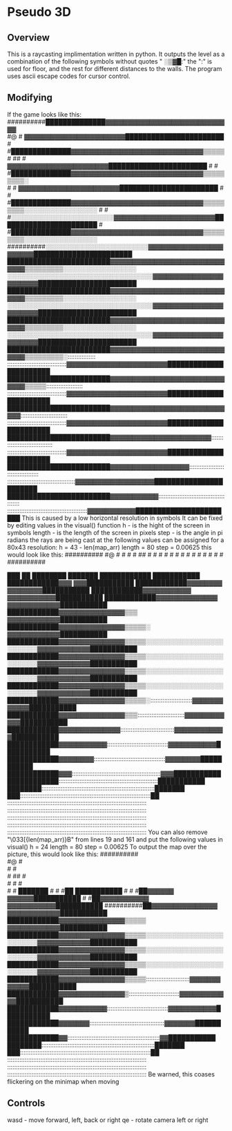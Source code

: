 # Pseudo 3D
## Overview
This is a raycasting implimentation written in python.
It outputs the level as a combination of the following symbols without quotes
" ░▒▓█:" the ":" is used for floor, and the rest for different distances to
the walls.
The program uses ascii escape codes for cursor control.
## Modifying
If the game looks like this:
##########██████████████▓▓▓▓▓▓▓▓▓▓▓▓▓▓▓▓▓▓▓▓▓▓▓▓▓▓▓▓▓                           
#@       #                        ▓▓▓▓▓▓▓▓▓▓▓▓▓▓▓▓▓▓▓▓▓▓▓███████████████████████
\#        #██████████████▓▓▓▓▓▓▓▓▓▓▓▓▓▓▓▓▓▓▓▓▓▓▓▓▓▓▓▓▓▓▒▒▒▒▒                     
\#  ##    #                        ▓▓▓▓▓▓▓▓▓▓▓▓▓▓▓▓▓▓▓▓▓▓▓███████████████████████
\#   #    #██████████████▓▓▓▓▓▓▓▓▓▓▓▓▓▓▓▓▓▓▓▓▓▓▓▓▓▓▓▓▓▓▒▒▒▒▒▒▒▒▒░                
\#        #                        ▓▓▓▓▓▓▓▓▓▓▓▓▓▓▓▓▓▓▓▓▓▓▓███████████████████████
\# #      #██████████████▓▓▓▓▓▓▓▓▓▓▓▓▓▓▓▓▓▓▓▓▓▓▓▓▓▓▓▓▓▓▒▒▒▒▒▒▒▒▒░░░░░░░░░░░░░░░░░
\#    #   #░░░░░░░░░░░░░░░░░░░░░░░░▓▓▓▓▓▓▓▓▓▓▓▓▓▓▓▓▓▓▓▓▓▓▓███████████████████████
\#        #██████████████▓▓▓▓▓▓▓▓▓▓▓▓▓▓▓▓▓▓▓▓▓▓▓▓▓▓▓▓▓▓▒▒▒▒▒▒▒▒▒░░░░░░░░░░░░░░░░░
##########░░░░░░░░░░░░░░░░░░░░░░░░▓▓▓▓▓▓▓▓▓▓▓▓▓▓▓▓▓▓▓▓▓▓▓███████████████████████
████████████████████████▓▓▓▓▓▓▓▓▓▓▓▓▓▓▓▓▓▓▓▓▓▓▓▓▓▓▓▓▓▓▒▒▒▒▒▒▒▒▒░░░░░░░░░░░░░░░░░
░░░░░░░░░░░░░░░░░░░░░░░░░░░░░░░░░░▓▓▓▓▓▓▓▓▓▓▓▓▓▓▓▓▓▓▓▓▓▓▓███████████████████████
████████████████████████▓▓▓▓▓▓▓▓▓▓▓▓▓▓▓▓▓▓▓▓▓▓▓▓▓▓▓▓▓▓▒▒▒▒▒▒▒▒▒░░░░░░░░░░░░░░░░░
░░░░░░░░░░░░░░░░░░░░░░░░░░░░░░░░░░▓▓▓▓▓▓▓▓▓▓▓▓▓▓▓▓▓▓▓▓▓▓▓███████████████████████
████████████████████████▓▓▓▓▓▓▓▓▓▓▓▓▓▓▓▓▓▓▓▓▓▓▓▓▓▓▓▓▓▓▒▒▒▒▒▒▒▒▒░░░░░░░░░░░░░░░░░
░░░░░░░░░░░░░░░░░░░░░░░░░░░░░░░░░░▓▓▓▓▓▓▓▓▓▓▓▓▓▓▓▓▓▓▓▓▓▓▓███████████████████████
████████████████████████▓▓▓▓▓▓▓▓▓▓▓▓▓▓▓▓▓▓▓▓▓▓▓▓▓▓▓▓▓▓▒▒▒▒▒▒▒▒▒░::::::::::::::::
::::::::::::::::::::::::::::::::::▓▓▓▓▓▓▓▓▓▓▓▓▓▓▓▓▓▓▓▓▓▓▓███████████████████████
████████████████████████▓▓▓▓▓▓▓▓▓▓▓▓▓▓▓▓▓▓▓▓▓▓▓▓▓▓▓▓▓▓▒▒▒▒▒:::::::::::::::::::::
::::::::::::::::::::::::::::::::::▓▓▓▓▓▓▓▓▓▓▓▓▓▓▓▓▓▓▓▓▓▓▓███████████████████████
████████████████████████▓▓▓▓▓▓▓▓▓▓▓▓▓▓▓▓▓▓▓▓▓▓▓▓▓▓▓▓▓:::::::::::::::::::::::::::
::::::::::::::::::::::::::::::::::▓▓▓▓▓▓▓▓▓▓▓▓▓▓▓▓▓▓▓▓▓▓▓███████████████████████
████████████████████████▓▓▓▓▓▓▓▓▓▓▓▓▓▓▓▓▓▓▓▓▓▓▓:::::::::::::::::::::::::::::::::
::::::::::::::::::::::::::::::::::▓▓▓▓▓▓▓▓▓▓▓▓▓▓▓▓▓▓▓▓▓▓▓███████████████████████
████████████████████████▓▓▓▓▓▓▓▓▓▓▓▓▓▓▓▓▓▓::::::::::::::::::::::::::::::::::::::
:::::::::::::::::::::::::::::::::::::::▓▓▓▓▓▓▓▓▓▓▓▓▓▓▓▓▓▓███████████████████████
████████████████████████▓▓▓▓▓▓▓▓▓▓▓:::::::::::::::::::::::::::::::::::::::::::::
::::::::::::::::::::::::::::::::::::::::::::::▓▓▓▓▓▓▓▓▓▓▓███████████████████████
This is caused by a low horizontal resolution in symbols
It can be fixed by editing values in the visual() function
h - is the hight of the screen in symbols
length - is the length of the screen in pixels
step - is the angle in pi radians the rays are being cast at
the following values can be assigned for a 80x43 resolution:
h = 43 - len(map\_arr)
length = 80
step = 0.00625
this would look like this:
##########
#@       #
\#        #
\#  ##    #
\#   #    #
\#        #
\# #      #
\#    #   #
\#        #
##########






███                                                                           ██
████████                                                                 ███████
████████████                                                         ███████████
████████████▓▓▓                                                   ▓▓▓███████████
████████████▓▓▓▓▓▓▓▓                                         ▓▓▓▓▓▓▓▓███████████
████████████▓▓▓▓▓▓▓▓▓▓▓                                   ▓▓▓▓▓▓▓▓▓▓▓███████████
████████████▓▓▓▓▓▓▓▓▓▓▓▓▓▓                               ▓▓▓▓▓▓▓▓▓▓▓▓███████████
████████████▓▓▓▓▓▓▓▓▓▓▓▓▓▓▓▒▒▒                           ▓▓▓▓▓▓▓▓▓▓▓▓███████████
████████████▓▓▓▓▓▓▓▓▓▓▓▓▓▓▓▒▒▒▒▒░                        ▓▓▓▓▓▓▓▓▓▓▓▓███████████
████████████▓▓▓▓▓▓▓▓▓▓▓▓▓▓▓▒▒▒▒▒░░░░░░░░░░░░░░░░░░░░░░░░░▓▓▓▓▓▓▓▓▓▓▓▓███████████
████████████▓▓▓▓▓▓▓▓▓▓▓▓▓▓▓▒▒▒▒▒░░░░░░░░░░░░░░░░░░░░░░░░░▓▓▓▓▓▓▓▓▓▓▓▓███████████
████████████▓▓▓▓▓▓▓▓▓▓▓▓▓▓▓▒▒▒▒▒░░░░░░░░░░░░░░░░░░░░░░░░░▓▓▓▓▓▓▓▓▓▓▓▓███████████
████████████▓▓▓▓▓▓▓▓▓▓▓▓▓▓▓▒▒▒▒▒░░░░░░░░░░░░░░░░░░░░░░░░░▓▓▓▓▓▓▓▓▓▓▓▓███████████
████████████▓▓▓▓▓▓▓▓▓▓▓▓▓▓▓▒▒▒▒▒░::::::::::::::::::::::::▓▓▓▓▓▓▓▓▓▓▓▓███████████
████████████▓▓▓▓▓▓▓▓▓▓▓▓▓▓▓▒▒▒:::::::::::::::::::::::::::▓▓▓▓▓▓▓▓▓▓▓▓███████████
████████████▓▓▓▓▓▓▓▓▓▓▓▓▓▓:::::::::::::::::::::::::::::::▓▓▓▓▓▓▓▓▓▓▓▓███████████
████████████▓▓▓▓▓▓▓▓▓▓▓:::::::::::::::::::::::::::::::::::▓▓▓▓▓▓▓▓▓▓▓███████████
████████████▓▓▓▓▓▓▓▓:::::::::::::::::::::::::::::::::::::::::▓▓▓▓▓▓▓▓███████████
████████████▓▓▓:::::::::::::::::::::::::::::::::::::::::::::::::::▓▓▓███████████
████████████:::::::::::::::::::::::::::::::::::::::::::::::::::::::::███████████
████████:::::::::::::::::::::::::::::::::::::::::::::::::::::::::::::::::███████
███:::::::::::::::::::::::::::::::::::::::::::::::::::::::::::::::::::::::::::██
::::::::::::::::::::::::::::::::::::::::::::::::::::::::::::::::::::::::::::::::
::::::::::::::::::::::::::::::::::::::::::::::::::::::::::::::::::::::::::::::::
::::::::::::::::::::::::::::::::::::::::::::::::::::::::::::::::::::::::::::::::
::::::::::::::::::::::::::::::::::::::::::::::::::::::::::::::::::::::::::::::::
::::::::::::::::::::::::::::::::::::::::::::::::::::::::::::::::::::::::::::::::
You can also remove "\\033[{len(map\_arr)}B" from lines 19 and 161 and put the
following values in visual()
h = 24
length = 80
step = 0.00625
To output the map over the picture, this would look like this:
##########                                                                      
#@       #                                                                      
\#        #                                                                      
\#  ##    #                                                                      
\#   #    #                                                                      
\#        #                                                               ███████
\# #      #██                                                         ███████████
\#    #   #██▓▓▓▓▓▓                                             ▓▓▓▓▓▓███████████
\#        #██▓▓▓▓▓▓▓▓▓▓▓                                   ▓▓▓▓▓▓▓▓▓▓▓███████████
##########██▓▓▓▓▓▓▓▓▓▓▓▓▓▓▓                              ▓▓▓▓▓▓▓▓▓▓▓▓███████████
████████████▓▓▓▓▓▓▓▓▓▓▓▓▓▓▓▒▒▒▒▒                         ▓▓▓▓▓▓▓▓▓▓▓▓███████████
████████████▓▓▓▓▓▓▓▓▓▓▓▓▓▓▓▒▒▒▒▒░░░░░░░░░░░░░░░░░░░░░░░░░▓▓▓▓▓▓▓▓▓▓▓▓███████████
████████████▓▓▓▓▓▓▓▓▓▓▓▓▓▓▓▒▒▒▒▒░░░░░░░░░░░░░░░░░░░░░░░░░▓▓▓▓▓▓▓▓▓▓▓▓███████████
████████████▓▓▓▓▓▓▓▓▓▓▓▓▓▓▓▒▒▒▒▒░░░░░░░░░░░░░░░░░░░░░░░░░▓▓▓▓▓▓▓▓▓▓▓▓███████████
████████████▓▓▓▓▓▓▓▓▓▓▓▓▓▓▓▒▒▒▒▒:::::::::::::::::::::::::▓▓▓▓▓▓▓▓▓▓▓▓███████████
████████████▓▓▓▓▓▓▓▓▓▓▓▓▓▓▓▒:::::::::::::::::::::::::::::▓▓▓▓▓▓▓▓▓▓▓▓███████████
████████████▓▓▓▓▓▓▓▓▓▓▓:::::::::::::::::::::::::::::::::::▓▓▓▓▓▓▓▓▓▓▓███████████
████████████▓▓▓▓▓▓▓:::::::::::::::::::::::::::::::::::::::::::▓▓▓▓▓▓▓███████████
████████████▓▓:::::::::::::::::::::::::::::::::::::::::::::::::::::▓▓███████████
████████:::::::::::::::::::::::::::::::::::::::::::::::::::::::::::::::::███████
███:::::::::::::::::::::::::::::::::::::::::::::::::::::::::::::::::::::::::::██
::::::::::::::::::::::::::::::::::::::::::::::::::::::::::::::::::::::::::::::::
::::::::::::::::::::::::::::::::::::::::::::::::::::::::::::::::::::::::::::::::
::::::::::::::::::::::::::::::::::::::::::::::::::::::::::::::::::::::::::::::::
Be warned, this coases flickering on the minimap when moving
## Controls
wasd - move forward, left, back or right
qe - rotate camera left or right
